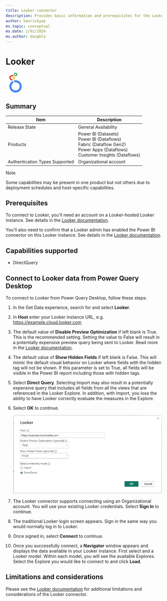 ```yaml
---
title: Looker connector
description: Provides basic information and prerequisites for the Looker connector for Power Query.
author: kenrickyap
ms.topic: conceptual
ms.date: 1/02/2024
ms.author: dougklo
---
```


# Looker

![Here's the Looker logo](./media/index/looker-64.png)

## Summary

| Item | Description |
| ---- | ----------- |
| Release State | General Availability |
| Products | Power BI (Datasets)<br/>Power BI (Dataflows)<br/>Fabric (Dataflow Gen2)<br/>Power Apps (Dataflows)<br/>Customer Insights (Dataflows) |
| Authentication Types Supported | Organizational account |

> [!NOTE]
> Some capabilities may be present in one product but not others due to deployment schedules and host-specific capabilities.

## Prerequisites

To connect to Looker, you'll need an account on a Looker-hosted Looker instance. See details in the [Looker documentation](https://cloud.google.com/looker/docs/powerbi-connector#requirements).

You'll also need to confirm that a Looker admin has enabled the Power BI connector on this Looker instance. See details in the [Looker documentation](https://cloud.google.com/looker/docs/powerbi-connector#enable_connector).

## Capabilities supported

* DirectQuery

## Connect to Looker data from Power Query Desktop

To connect to Looker from Power Query Desktop, follow these steps:

1. In the Get Data experience, search for and select **Looker**.

2. In **Host** enter your Looker instance URL, e.g. https://example.cloud.looker.com

3. The default value of **Disable Preview Optimization** if left blank is True. This is the recommended setting. Setting the value to False will result in a potentially expensive preview query being sent to Looker. Read more in the [Looker documentation](https://cloud.google.com/looker/docs/powerbi-connector#preview_optimization).

4. The default value of **Show Hidden Fields** if left blank is False. This will mimic the default visual behavior on Looker where fields with the hidden tag will not be shown. If this parameter is set to True, all fields will be visible in the Power BI report including those with hidden tags.

5. Select **Direct Query**. Selecting Import may also result in a potentially expensive query that includes all fields from all the views that are referenced in the Looker Explore. In addition, with Import, you lose the ability to have Looker correctly evaluate the measures in the Explore.

6. Select **OK** to continue.

    ![Image showing initial dialog box](./media/google-looker/host-connection-filled-desktop.png)

7. The Looker connector supports connecting using an Organizational account. You will use your existing Looker credentials. Select **Sign In** to continue.

8. The traditional Looker login screen appears. Sign in the same way you would normally log in to Looker.

9. Once signed in, select **Connect** to continue.

10. Once you successfully connect, a **Navigator** window appears and displays the data available in your Looker instance. First select and a Looker model. Within each model, you will see the available Explores. Select the Explore you would like to connect to and click **Load**.

## Limitations and considerations

Please see the [Looker documentation](https://cloud.google.com/looker/docs/powerbi-connector#things_to_consider) for additional limitations and considerations of the Looker connector.
